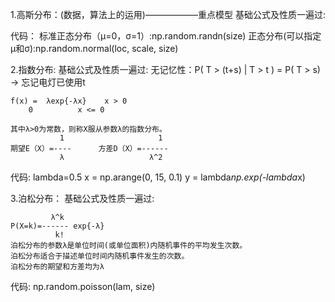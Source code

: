 1.高斯分布：(数据，算法上的运用)——————重点模型
基础公式及性质一遍过:

代码：
	标准正态分布（μ=0，σ=1）:np.random.randn(size)
    正态分布(可以指定μ和σ):np.random.normal(loc, scale, size)


2.指数分布:
基础公式及性质一遍过:
	无记忆性：P( T > (t+s) | T > t ) = P( T > s)   -> 忘记电灯已使用t
	

	f(x) =  λexp{-λx}    x > 0
		0 	       x <= 0

	其中λ>0为常数，则称X服从参数λ的指数分布。
               1                     1
  	期望E（X）=----      方差D（X）=------
               λ                   λ^2
代码:	lambda=0.5
		x = np.arange(0, 15, 0.1)
 		y = lambda*np.exp(-lambda*x)


3.泊松分布：
基础公式及性质一遍过:

             λ^k
	P(X=k)=------ exp{-λ}
              k!
	泊松分布的参数λ是单位时间(或单位面积)内随机事件的平均发生次数。
	泊松分布适合于描述单位时间内随机事件发生的次数。
	泊松分布的期望和方差均为λ

代码:	np.random.poisson(lam, size)
